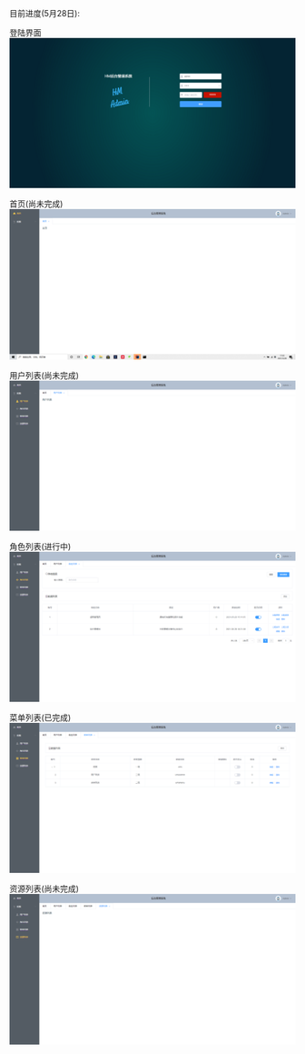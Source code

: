 目前进度(5月28日):

登陆界面
![img.png](img.png)

首页(尚未完成)
![img_1.png](img_1.png)

用户列表(尚未完成)
![img_2.png](img_2.png)

角色列表(进行中)
![img_3.png](img_3.png)

菜单列表(已完成)
![img_4.png](img_4.png)

资源列表(尚未完成)
![img_5.png](img_5.png)
